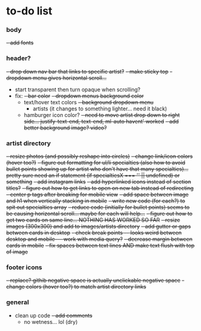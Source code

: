 # to-do list

### body
~~- add fonts~~

### header?
~~- drop down nav bar that links to specific artist?~~
  ~~- make sticky top~~ 
  ~~- dropdown menu gives horizontal scroll...~~
  - start transparent then turn opaque when scrolling?
  - fix:
    ~~- bar color~~
    ~~- dropdown menus background color~~
    - text/hover text colors
      ~~- background dropdown menu~~
      - artists (it changes to something lighter... need it black)
    - hamburger icon color?
    ~~- need to move artist drop down to right side... justify-text-end, text-end, ml-auto havent' worked~~
~~- add better background image? video?~~


### artist directory
~~- ~~resize photos (and possibly reshape into circles)~~~~
~~- change link/icon colors (hover too?)~~
~~- figure out formatting for ul/li specialties (also how to avoid bullet points showing up for artist who don't have that many specialties)... pretty sure need an if statement (if specialtiesX === '' || undefined) or something~~
~~- add instagram links~~
~~- add hyperlinked icons instead of section titles?~~
~~- figure out how to get links to open on new tab instead of redirecting~~
~~- center p tags after breaking for mobile view~~
~~- add space between image and h1 when vertically stacking in mobile~~
~~- write new code (for each?) to spit out specialties array~~
  ~~- reduce code (initially for bullet points) seems to be causing horizontal scroll... maybe for each will help...~~
~~- figure out how to get two cards on same line... NOTHING HAS WORKED SO FAR~~
~~- resize images (300x300) and add to images/artists directory~~
~~- add gutter or gaps between cards in desktop~~
~~- check break points -- looks weird between desktop and mobile--- work with media query?~~
~~- decrease margin between cards in mobile~~
~~- fix spaces between text lines AND make text flush with top of image~~

### footer icons
~~- replace? githib negative space is actually unclickable negative space~~
~~- change colors (hover too?) to match artist directory links~~

### general
- clean up code
  ~~- add comments~~
  - no wetness... lol (dry)
